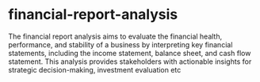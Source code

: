 # financial-report-analysis
The financial report analysis aims to evaluate the financial health, performance, and stability of a business by interpreting key financial statements, including the income statement, balance sheet, and cash flow statement. This analysis provides stakeholders with actionable insights for strategic decision-making, investment evaluation etc
